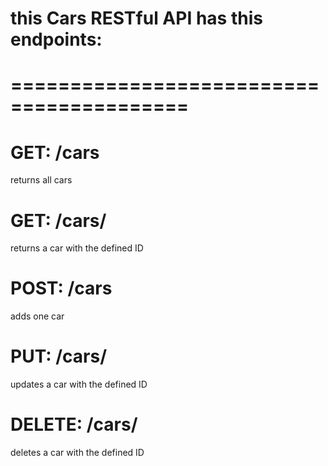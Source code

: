 # this Cars RESTful API has this endpoints:
# =========================================

# GET: <url>/cars
returns all cars

# GET: <url>/cars/<id>
returns a car with the defined ID

# POST: <url>/cars
adds one car 

# PUT: <url>/cars/<id>
updates a car with the defined ID

# DELETE: <url>/cars/<id>
deletes a car with the defined ID



